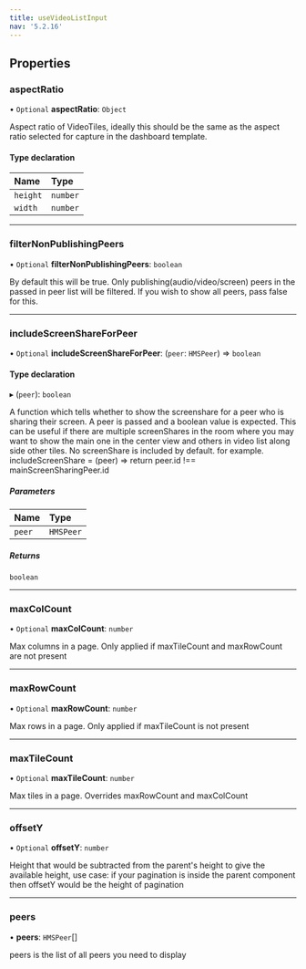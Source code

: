 ```yaml
---
title: useVideoListInput
nav: '5.2.16'
---
```


## Properties

### aspectRatio

• `Optional` **aspectRatio**: `Object`

Aspect ratio of VideoTiles, ideally this should be the same as the aspect ratio selected for
capture in the dashboard template.

#### Type declaration

| Name     | Type     |
| :------- | :------- |
| `height` | `number` |
| `width`  | `number` |

---

### filterNonPublishingPeers

• `Optional` **filterNonPublishingPeers**: `boolean`

By default this will be true. Only publishing(audio/video/screen) peers in the passed in peer list
will be filtered. If you wish to show all peers, pass false for this.

---

### includeScreenShareForPeer

• `Optional` **includeScreenShareForPeer**: (`peer`: `HMSPeer`) => `boolean`

#### Type declaration

▸ (`peer`): `boolean`

A function which tells whether to show the screenshare for a peer who is sharing their screen. A peer is passed
and a boolean value is expected.
This can be useful if there are multiple screenShares in the room where you may want to show the main one in the
center view and others in video list along side other tiles. No screenShare is included by default.
for example. includeScreenShare = (peer) => return peer.id !== mainScreenSharingPeer.id

##### Parameters

| Name   | Type      |
| :----- | :-------- |
| `peer` | `HMSPeer` |

##### Returns

`boolean`

---

### maxColCount

• `Optional` **maxColCount**: `number`

Max columns in a page. Only applied if maxTileCount and maxRowCount are not present

---

### maxRowCount

• `Optional` **maxRowCount**: `number`

Max rows in a page. Only applied if maxTileCount is not present

---

### maxTileCount

• `Optional` **maxTileCount**: `number`

Max tiles in a page. Overrides maxRowCount and maxColCount

---

### offsetY

• `Optional` **offsetY**: `number`

Height that would be subtracted from the parent's height to give the available height, use case: if your pagination is inside the parent component then offsetY would be the height of pagination

---

### peers

• **peers**: `HMSPeer`[]

peers is the list of all peers you need to display
